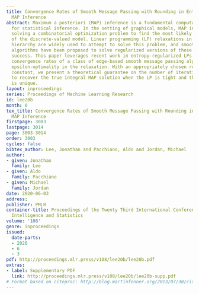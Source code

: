 ```yaml
---
title: Convergence Rates of Smooth Message Passing with Rounding in Entropy-Regularized
  MAP Inference
abstract: Maximum a posteriori (MAP) inference is a fundamental computational paradigm
  for statistical inference. In the setting of graphical models, MAP inference entails
  solving a combinatorial optimization problem to find the most likely configuration
  of the discrete-valued model. Linear programming (LP) relaxations in the Sherali-Adams
  hierarchy are widely used to attempt to solve this problem, and smooth message passing
  algorithms have been proposed to solve regularized versions of these LPs with great
  success. This paper leverages recent work in entropy-regularized LPs to analyze
  convergence rates of a class of edge-based smooth message passing algorithms to
  epsilon-optimality in the relaxation. With an appropriately chosen regularization
  constant, we present a theoretical guarantee on the number of iterations sufficient
  to recover the true integral MAP solution when the LP is tight and the solution
  is unique.
layout: inproceedings
series: Proceedings of Machine Learning Research
id: lee20b
month: 0
tex_title: Convergence Rates of Smooth Message Passing with Rounding in Entropy-Regularized
  MAP Inference
firstpage: 3003
lastpage: 3014
page: 3003-3014
order: 3003
cycles: false
bibtex_author: Lee, Jonathan and Pacchiano, Aldo and Jordan, Michael
author:
- given: Jonathan
  family: Lee
- given: Aldo
  family: Pacchiano
- given: Michael
  family: Jordan
date: 2020-06-03
address: 
publisher: PMLR
container-title: Proceedings of the Twenty Third International Conference on Artificial
  Intelligence and Statistics
volume: '108'
genre: inproceedings
issued:
  date-parts:
  - 2020
  - 6
  - 3
pdf: http://proceedings.mlr.press/v108/lee20b/lee20b.pdf
extras:
- label: Supplementary PDF
  link: http://proceedings.mlr.press/v108/lee20b/lee20b-supp.pdf
# Format based on citeproc: http://blog.martinfenner.org/2013/07/30/citeproc-yaml-for-bibliographies/
---
```

